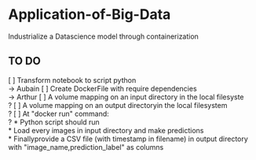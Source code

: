 # Application-of-Big-Data
Industrialize a Datascience model through containerization <br />


## TO DO
   [ ] Transform notebook to script python <br /> -> Aubain
   [ ] Create DockerFile with require dependencies <br /> -> Arthur 
   [ ] A volume mapping on an input directory in the local filesyste <br /> ?
   [ ] A volume mapping on an output directoryin the local filesystem <br /> ?
   [ ] At "docker run" command: <br /> ?
        * Python script should run <br />
        * Load every images in input directory and make predictions <br />
        * Finallyprovide a CSV file (with timestamp in filename) in output directory with "image_name,prediction_label" as columns <br />
